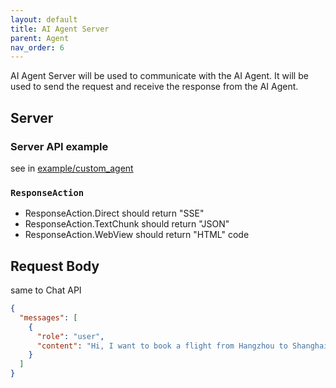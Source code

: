 ```yaml
---
layout: default
title: AI Agent Server
parent: Agent
nav_order: 6
---
```


AI Agent Server will be used to communicate with the AI Agent. It will be used to send the request and receive the response
from the AI Agent.

## Server

### Server API example

see in [example/custom_agent](https://github.com/unit-mesh/auto-dev/tree/master/example/custom_agent)

### `ResponseAction`

- ResponseAction.Direct should return "SSE<String>"
- ResponseAction.TextChunk should return "JSON"
- ResponseAction.WebView should return "HTML" code

## Request Body

same to Chat API

```json
{
  "messages": [
    {
      "role": "user",
      "content": "Hi, I want to book a flight from Hangzhou to Shanghai."
    }
  ]
}
```

